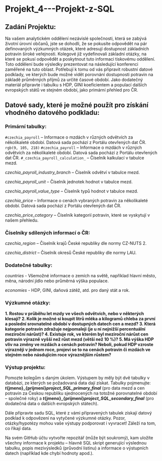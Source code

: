 # Projekt_4---Projekt-z-SQL
 
## Zadání Projektu:
Na vašem analytickém oddělení nezávislé společnosti, která se zabývá životní úrovní občanů, jste se dohodli,
že se pokusíte odpovědět na pár definovaných výzkumných otázek, které adresují dostupnost základních potravin široké veřejnosti. 
Kolegové již vydefinovali základní otázky, na které se pokusí odpovědět a poskytnout tuto informaci tiskovému oddělení. 
Toto oddělení bude výsledky prezentovat na následující konferenci zaměřené na tuto oblast.
Potřebují k tomu od vás připravit robustní datové podklady, ve kterých bude možné vidět porovnání dostupnosti potravin
na základě průměrných příjmů za určité časové období.
Jako dodatečný materiál připravte i tabulku s HDP, GINI koeficientem a populací
dalších evropských států ve stejném období, jako primární přehled pro ČR.

## Datové sady, které je možné použít pro získání vhodného datového podkladu:

### Primární tabulky:
`#czechia_payroll` – Informace o mzdách v různých odvětvích za několikaleté období. Datová sada pochází z Portálu otevřených dat ČR.
`rgb(9, 105, 218)`
`#czechia_payroll` – Informace o mzdách v různých odvětvích za několikaleté období. Datová sada pochází z Portálu otevřených dat ČR.
`#_czechia_payroll_calculation_` – Číselník kalkulací v tabulce mezd.

_czechia_payroll_industry_branch_ – Číselník odvětví v tabulce mezd.

_czechia_payroll_unit_ – Číselník jednotek hodnot v tabulce mezd.

_czechia_payroll_value_type_ – Číselník typů hodnot v tabulce mezd.

_czechia_price_ – Informace o cenách vybraných potravin za několikaleté období. Datová sada pochází z Portálu otevřených dat ČR.

_czechia_price_category_ – Číselník kategorií potravin, které se vyskytují v našem přehledu.

### Číselníky sdílených informací o ČR:

_czechia_region_ – Číselník krajů České republiky dle normy CZ-NUTS 2.

_czechia_district_ – Číselník okresů České republiky dle normy LAU.

### Dodatečné tabulky:

_countries_ - Všemožné informace o zemích na světě, například hlavní město, měna, národní jídlo nebo průměrná výška populace.

_economies_ - HDP, GINI, daňová zátěž, atd. pro daný stát a rok.

### Výzkumné otázky:

**1. Rostou v průběhu let mzdy ve všech odvětvích, nebo v některých klesají?
2. Kolik je možné si koupit litrů mléka a kilogramů chleba za první a poslední srovnatelné období v dostupných datech cen a mezd?
3. Která kategorie potravin zdražuje nejpomaleji (je u ní nejnižší percentuální meziroční nárůst)?
4. Existuje rok, ve kterém byl meziroční nárůst cen potravin výrazně vyšší než růst mezd (větší než 10 %)?
5. Má výška HDP vliv na změny ve mzdách a cenách potravin? Neboli, pokud HDP vzroste výrazněji v jednom roce,
   projeví se to na cenách potravin či mzdách ve stejném nebo násdujícím roce výraznějším růstem?**


### Výstup projektu:

Pomozte kolegům s daným úkolem. Výstupem by měly být dvě tabulky v databázi, ze kterých se požadovaná data dají získat. 
Tabulky pojmenujte:
 **_t_{jmeno}_{prijmeni}_project_SQL_primary_final_**
(pro data mezd a cen potravin za Českou republiku sjednocených na totožné porovnatelné období – společné roky)
 a **_t_{jmeno}_{prijmeni}_project_SQL_secondary_final_** (pro dodatečná data o dalších evropských státech).

Dále připravte sadu SQL, které z vámi připravených tabulek získají datový podklad k odpovězení na vytyčené výzkumné otázky. 
Pozor, otázky/hypotézy mohou vaše výstupy podporovat i vyvracet! Záleží na tom, co říkají data.

Na svém GitHub účtu vytvořte repozitář (může být soukromý), kam uložíte všechny informace k projektu
 – hlavně SQL skript generující výslednou tabulku, popis mezivýsledků (průvodní listinu) a informace o výstupních datech (například kde chybí hodnoty apod.).

